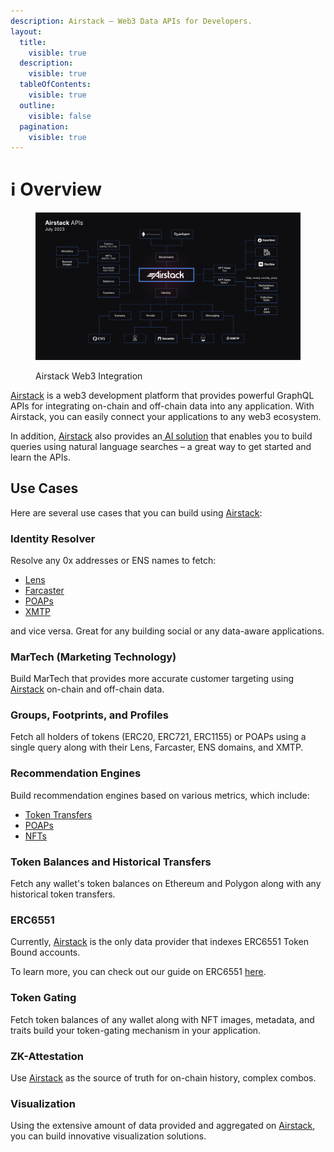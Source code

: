 ```yaml
---
description: Airstack – Web3 Data APIs for Developers.
layout:
  title:
    visible: true
  description:
    visible: true
  tableOfContents:
    visible: true
  outline:
    visible: false
  pagination:
    visible: true
---
```


# ℹ Overview

<figure><img src=".gitbook/assets/Screenshot 2023-07-21 at 14.42.16.png" alt=""><figcaption><p>Airstack Web3 Integration</p></figcaption></figure>

[Airstack](https://airstack.xyz) is a web3 development platform that provides powerful GraphQL APIs for integrating on-chain and off-chain data into any application. With Airstack, you can easily connect your applications to any web3 ecosystem.

In addition, [Airstack](https://airstack.xyz) also provides an[ AI solution](get-started/airstack-ai.md) that enables you to build queries using natural language searches – a great way to get started and learn the APIs.

## Use Cases

Here are several use cases that you can build using [Airstack](https://airstack.xyz):&#x20;

### Identity Resolver

Resolve any 0x addresses or ENS names to fetch:

* [Lens](use-cases/lens/)
* [Farcaster](guides/resolve-identities/farcaster.md)
* [POAPs](guides/contact-recommendation/poaps.md)
* [XMTP](guides/xmtp/)

and vice versa. Great for any building social or any data-aware applications.&#x20;

### MarTech (Marketing Technology)

Build MarTech that provides more accurate customer targeting using [Airstack](https://airstack.xyz) on-chain and off-chain data.

### Groups, Footprints, and Profiles

Fetch all holders of tokens (ERC20, ERC721, ERC1155) or POAPs using a single query along with their Lens, Farcaster, ENS domains, and XMTP.

### Recommendation Engines

Build recommendation engines based on various metrics, which include:

* [Token Transfers](guides/contact-recommendation/token-transfers.md)
* [POAPs](guides/contact-recommendation/poaps.md)
* [NFTs](guides/contact-recommendation/nfts.md)

### Token Balances and Historical Transfers

Fetch any wallet's token balances on Ethereum and Polygon along with any historical token transfers.

### ERC6551

Currently, [Airstack](https://airstack.xyz) is the only data provider that indexes ERC6551 Token Bound accounts.

To learn more, you can check out our guide on ERC6551 [here](guides/token-bound-accounts/).

### Token Gating

Fetch token balances of any wallet along with NFT images, metadata, and traits build your token-gating mechanism in your application.

### ZK-Attestation

Use [Airstack](https://airstack.xyz) as the source of truth for on-chain history, complex combos.

### Visualization

Using the extensive amount of data provided and aggregated on [Airstack](https://airstack.xyz), you can build innovative visualization solutions.

